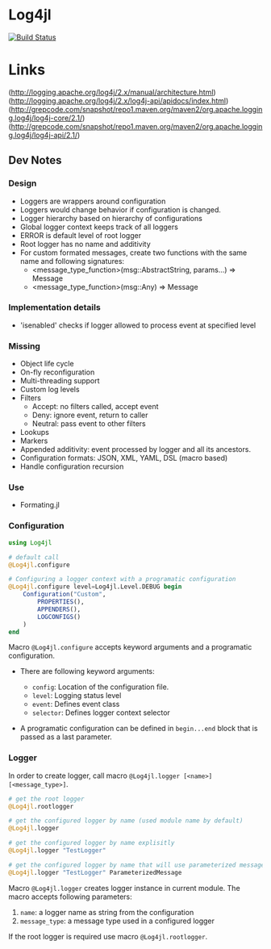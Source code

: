 # Log4jl

[![Build Status](https://travis-ci.org/wildart/Log4jl.jl.svg?branch=master)](https://travis-ci.org/wildart/Log4jl.jl)

# Links
(http://logging.apache.org/log4j/2.x/manual/architecture.html)
(http://logging.apache.org/log4j/2.x/log4j-api/apidocs/index.html)
(http://grepcode.com/snapshot/repo1.maven.org/maven2/org.apache.logging.log4j/log4j-core/2.1/)
(http://grepcode.com/snapshot/repo1.maven.org/maven2/org.apache.logging.log4j/log4j-api/2.1/)

## Dev Notes

### Design
- Loggers are wrappers around configuration
- Loggers would change behavior if configuration is changed.
- Logger hierarchy based on hierarchy of configurations
- Global logger context keeps track of all loggers
- ERROR is default level of root logger
- Root logger has no name and additivity
- For custom formated messages, create two functions with the same name and following signatures:
  - <message_type_function>(msg::AbstractString, params...) => Message
  - <message_type_function>(msg::Any) => Message

### Implementation details
- 'isenabled' checks if logger allowed to process event at specified level

### Missing
- Object life cycle
- On-fly reconfiguration
- Multi-threading support
- Custom log levels
- Filters
  - Accept: no filters called, accept event
  - Deny: ignore event, return to caller
  - Neutral: pass event to other filters
- Lookups
- Markers
- Appended additivity: event processed by logger and all its ancestors.
- Configuration formats: JSON, XML, YAML, DSL (macro based)
- Handle configuration recursion

### Use
- Formating.jl


### Configuration
```julia
using Log4jl

# default call
@Log4jl.configure

# Configuring a logger context with a programatic configuration
@Log4jl.configure level=Log4jl.Level.DEBUG begin
    Configuration("Custom",
        PROPERTIES(),
        APPENDERS(),
        LOGCONFIGS()
    )
end
```
Macro `@Log4jl.configure` accepts keyword arguments and a programatic configuration.

- There are following keyword arguments:
    - `config`: Location of the configuration file.
    - `level`: Logging status level
    - `event`: Defines event class
    - `selector`: Defines logger context selector

- A programatic configuration can be defined in `begin...end` block that is passed as a last parameter.


### Logger

In order to create logger, call macro `@Log4jl.logger [<name>] [<message_type>]`.

```julia
# get the root logger
@Log4jl.rootlogger

# get the configured logger by name (used module name by default)
@Log4jl.logger

# get the configured logger by name explisitly
@Log4jl.logger "TestLogger"

# get the configured logger by name that will use parameterized messages
@Log4jl.logger "TestLogger" ParameterizedMessage
```

Macro `@Log4jl.logger` creates logger instance in current module. The macro accepts following parameters:

1. `name`: a logger name as string from the configuration
2. `message_type`: a message type used in a configured logger

If the root logger is required use macro `@Log4jl.rootlogger`.
